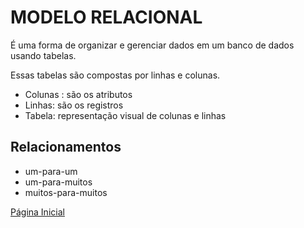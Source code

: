 # MODELO RELACIONAL

É uma forma de organizar e gerenciar dados em um banco de dados usando tabelas.

Essas tabelas são compostas por linhas e colunas.

- Colunas : são os atributos
- Linhas: são os registros
- Tabela: representação visual de colunas e linhas

## Relacionamentos

- um-para-um
- um-para-muitos
- muitos-para-muitos

[Página Inicial](../README.md)
